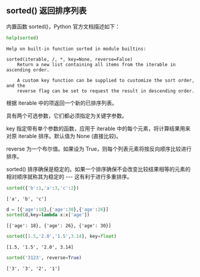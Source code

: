 ## sorted() 返回排序列表

内置函数 sorted()，Python 官方文档描述如下：


```python
help(sorted)
```

    Help on built-in function sorted in module builtins:
    
    sorted(iterable, /, *, key=None, reverse=False)
        Return a new list containing all items from the iterable in ascending order.
        
        A custom key function can be supplied to customize the sort order, and the
        reverse flag can be set to request the result in descending order.
    
    

根据 iterable 中的项返回一个新的已排序列表。

具有两个可选参数，它们都必须指定为关键字参数。

key 指定带有单个参数的函数，应用于 iterable 中的每个元素，将计算结果用来对原 iterable 排序。默认值为 None (直接比较)。

reverse 为一个布尔值。如果设为 True，则每个列表元素将按反向顺序比较进行排序。

sorted() 排序确保是稳定的。如果一个排序确保不会改变比较结果相等的元素的相对顺序就称其为稳定的 --- 这有利于进行多重排序。


```python
sorted({'b':1,'a':3,'c':2})
```




    ['a', 'b', 'c']




```python
d = [{'age':18},{'age':30},{'age':26}]
sorted(d,key=lambda x:x['age'])
```




    [{'age': 18}, {'age': 26}, {'age': 30}]




```python
sorted([1.5,'2.0','1.5',3.14], key=float)
```




    [1.5, '1.5', '2.0', 3.14]




```python
sorted('3123', reverse=True)
```




    ['3', '3', '2', '1']


